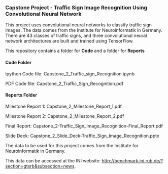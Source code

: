 ### Capstone Project - Traffic Sign Image Recognition Using Convolutional Neural Network

This project uses convolutional neural networks to classify traffic sign images.  The data comes from the Institute for Neuroinformatik in Germany.  There are 43 classes of traffic signs, and three convolutional neural network architectures are built and trained using TensorFlow.


This repository contains a folder for **Code** and a folder for **Reports**

#### Code Folder

Ipython Code file: Capstone_2_Traffic_sign_Recognition.ipynb

PDF Code file:  Capstone_2_Traffic_Sign_Recognition.pdf



#### Reports Folder

Milestone Report 1:  Capstone_2_Milestone_Report_1.pdf

Milestone Report 2:  Capstone_2_Milestone_Report_2.pdf

Final Report: Capstone_2-Traffic_Sign_Image_Recognition-Final_Report.pdf

Slide Deck: Capstone_2_Slide_Deck-Traffic_Sign_Image_Recognition.pptx


The data to be used for this project comes from the Institute for Neuroinformatik in Germany. 

This data can be accessed at the INI website: http://benchmark.ini.rub.de/?section=gtsrb&subsection=news.
